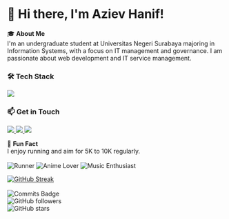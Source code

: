 # 👋 Hi there, I'm Aziev Hanif!

🎓 **About Me**  
I'm an undergraduate student at Universitas Negeri Surabaya majoring in Information Systems, with a focus on IT management and governance. I am passionate about web development and IT service management.

### 🛠️ Tech Stack
<p>
  <a href="https://skillicons.dev">
    <img src="https://skillicons.dev/icons?i=html,css,javascript,bootstrap,git,python,react,nodejs,express,postgresql&theme=dark" />
  </a>
</p>

### 📫 Get in Touch  
<p>
  <a href="mailto:azievh@gmail.com">
    <img src="https://skillicons.dev/icons?i=gmail&theme=dark"/>
  </a>
  <a href="https://www.linkedin.com/in/azievhanif/">
    <img src="https://skillicons.dev/icons?i=linkedin&theme=dark"/>
  </a>
  <a href="https://instagram.com/azievhanif">
    <img src="https://skillicons.dev/icons?i=instagram&theme=dark"/>
  </a>

💬 **Fun Fact**  
I enjoy running and aim for 5K to 10K regularly.<br><br>
![Runner](https://img.shields.io/badge/-Runner-FF5733?style=flat&logo=adidas&logoColor=white)
![Anime Lover](https://img.shields.io/badge/-Anime%20Lover-FF9D00?logo=Crunchyroll&logoColor=white)
![Music Enthusiast](https://img.shields.io/badge/-Music%20Lover-1DB954?logo=spotify&logoColor=white)

[![GitHub Streak](https://github-readme-streak-stats.herokuapp.com?user=azievhanif&theme=radical)](https://git.io/streak-stats)<br><br>
![Commits Badge](https://img.shields.io/github/commit-activity/m/azievhanif/digital-library-frontend?style=flat)<br>
![GitHub followers](https://img.shields.io/github/followers/azievhanif?label=Follow&style=social)<br>
![GitHub stars](https://img.shields.io/github/stars/azievhanif?label=Stars&style=social)
